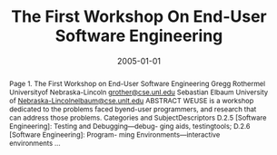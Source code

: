 ---
title: "The First Workshop On End-User Software Engineering"
abstract: "Page 1. The First Workshop on End-User Software Engineering Gregg Rothermel Universityof Nebraska-Lincoln grother@cse.unl.edu Sebastian Elbaum University of Nebraska-Lincolnelbaum@cse.unlt.edu ABSTRACT WEUSE is a workshop dedicated to the problems faced byend-user programmers, and research that can address those problems. Categories and SubjectDescriptors D.2.5 [Software Engineering]: Testing and Debugging—debug- ging aids, testingtools; D.2.6 [Software Engineering]: Program- ming Environments—interactive environments …"
date: 2005-01-01
venue: "27th International Conference on Software Engineering (ICSE 2005), 15-21 May 2005, St. Louis, Missouri, USA"
paperurl: https://dl.acm.org/doi/pdf/10.1145/1062455.1062623
authors: "Gregg Rothermel and Sebastian G. Elbaum"
awards: ""
---